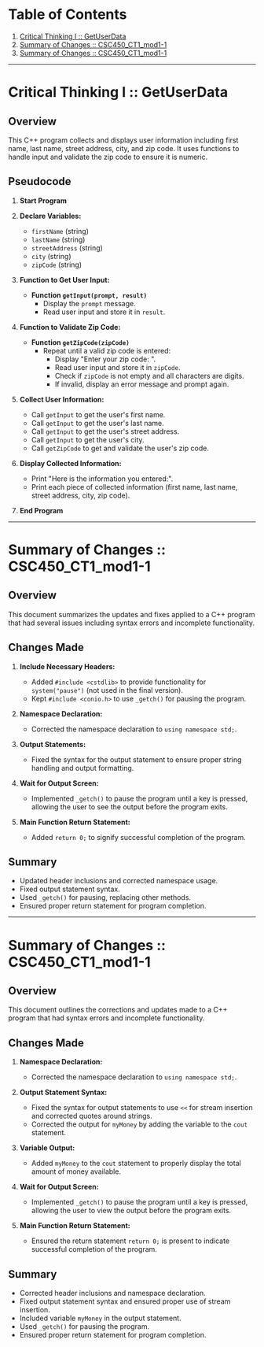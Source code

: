 # Table of Contents

1. [Critical Thinking I :: GetUserData](#critical-thinking-i--getuserdata)
2. [Summary of Changes :: CSC450_CT1_mod1-1](#summary-of-changes--csc450_ct1_mod1-1)
3. [Summary of Changes :: CSC450_CT1_mod1-1](#summary-of-changes--csc450_ct1_mod1-1)

---

# Critical Thinking I :: GetUserData

## Overview

This C++ program collects and displays user information including first name, last name, street address, city, and zip code. It uses functions to handle input and validate the zip code to ensure it is numeric.

## Pseudocode

1. **Start Program**

2. **Declare Variables:**
   - `firstName` (string)
   - `lastName` (string)
   - `streetAddress` (string)
   - `city` (string)
   - `zipCode` (string)

3. **Function to Get User Input:**
   - **Function `getInput(prompt, result)`**
     - Display the `prompt` message.
     - Read user input and store it in `result`.

4. **Function to Validate Zip Code:**
   - **Function `getZipCode(zipCode)`**
     - Repeat until a valid zip code is entered:
       - Display "Enter your zip code: ".
       - Read user input and store it in `zipCode`.
       - Check if `zipCode` is not empty and all characters are digits.
       - If invalid, display an error message and prompt again.

5. **Collect User Information:**
   - Call `getInput` to get the user's first name.
   - Call `getInput` to get the user's last name.
   - Call `getInput` to get the user's street address.
   - Call `getInput` to get the user's city.
   - Call `getZipCode` to get and validate the user's zip code.

6. **Display Collected Information:**
   - Print "Here is the information you entered:".
   - Print each piece of collected information (first name, last name, street address, city, zip code).

7. **End Program**

---

# Summary of Changes :: CSC450_CT1_mod1-1

## Overview

This document summarizes the updates and fixes applied to a C++ program that had several issues including syntax errors and incomplete functionality.

## Changes Made

1. **Include Necessary Headers:**
   - Added `#include <cstdlib>` to provide functionality for `system("pause")` (not used in the final version).
   - Kept `#include <conio.h>` to use `_getch()` for pausing the program.

2. **Namespace Declaration:**
   - Corrected the namespace declaration to `using namespace std;`.

3. **Output Statements:**
   - Fixed the syntax for the output statement to ensure proper string handling and output formatting.

4. **Wait for Output Screen:**
   - Implemented `_getch()` to pause the program until a key is pressed, allowing the user to see the output before the program exits.

5. **Main Function Return Statement:**
   - Added `return 0;` to signify successful completion of the program.

## Summary

- Updated header inclusions and corrected namespace usage.
- Fixed output statement syntax.
- Used `_getch()` for pausing, replacing other methods.
- Ensured proper return statement for program completion.

---

# Summary of Changes :: CSC450_CT1_mod1-1

## Overview

This document outlines the corrections and updates made to a C++ program that had syntax errors and incomplete functionality.

## Changes Made

1. **Namespace Declaration:**
   - Corrected the namespace declaration to `using namespace std;`.

2. **Output Statement Syntax:**
   - Fixed the syntax for output statements to use `<<` for stream insertion and corrected quotes around strings.
   - Corrected the output for `myMoney` by adding the variable to the `cout` statement.

3. **Variable Output:**
   - Added `myMoney` to the `cout` statement to properly display the total amount of money available.

4. **Wait for Output Screen:**
   - Implemented `_getch()` to pause the program until a key is pressed, allowing the user to view the output before the program exits.

5. **Main Function Return Statement:**
   - Ensured the return statement `return 0;` is present to indicate successful completion of the program.

## Summary

- Corrected header inclusions and namespace declaration.
- Fixed output statement syntax and ensured proper use of stream insertion.
- Included variable `myMoney` in the output statement.
- Used `_getch()` for pausing the program.
- Ensured proper return statement for program completion.
